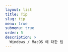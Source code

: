 ```yaml
---
layout: list
title: Tip
slug: tip
menu: true
submenu: true
order: 5
description: >
  Windows / MacOS 에 대한 팁
---
```

